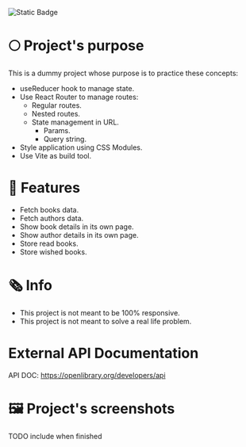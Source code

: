 <!-- TODO change when project is finished -->

![Static Badge](https://img.shields.io/badge/Status-Work%20in%20progress-purple)

# 🌕 Project's purpose

This is a dummy project whose purpose is to practice these concepts:

- useReducer hook to manage state.
- Use React Router to manage routes:
  - Regular routes.
  - Nested routes.
  - State management in URL.
    - Params.
    - Query string.
- Style application using CSS Modules.
- Use Vite as build tool.

# 🚀 Features

- Fetch books data.
- Fetch authors data.
- Show book details in its own page.
- Show author details in its own page.
- Store read books.
- Store wished books.

# 🗞️ Info

- This project is not meant to be 100% responsive.
- This project is not meant to solve a real life problem.

# External API Documentation

API DOC: https://openlibrary.org/developers/api

# 🖼️ Project's screenshots

TODO include when finished
